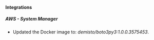 
#### Integrations

##### AWS - System Manager

- Updated the Docker image to: *demisto/boto3py3:1.0.0.3575453*.


